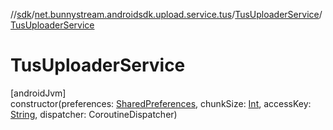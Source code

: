 //[sdk](../../../index.md)/[net.bunnystream.androidsdk.upload.service.tus](../index.md)/[TusUploaderService](index.md)/[TusUploaderService](-tus-uploader-service.md)

# TusUploaderService

[androidJvm]\
constructor(preferences: [SharedPreferences](https://developer.android.com/reference/kotlin/android/content/SharedPreferences.html), chunkSize: [Int](https://kotlinlang.org/api/latest/jvm/stdlib/kotlin/-int/index.html), accessKey: [String](https://kotlinlang.org/api/latest/jvm/stdlib/kotlin/-string/index.html), dispatcher: CoroutineDispatcher)
